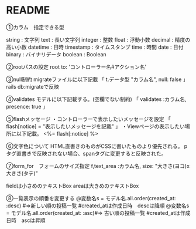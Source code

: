 # README

①カラム　指定できる型

string : 文字列
text : 長い文字列
integer : 整数
float : 浮動小数
decimal : 精度の高い小数
datetime : 日時
timestamp : タイムスタンプ
time : 時間
date : 日付
binary : バイナリデータ
boolean : Boolean


②rootパスの設定
root to: 'コントローラー名#アクション名'


③null制約
migrateファイルに以下記載
「 t.データ型 "カラム名", null: false 」
rails db:migrateで反映


④validates
モデルに以下記載する。(空欄でない制約)
「 validates :カラム名, presence: true 」


⑤flashメッセージ
・コントローラーで表示したいメッセージを設定
「 flash[notice] = "表示したいメッセージを記載" 」
・Viewページの表示したい場所に以下記載。
  <%= flash[:notice] %>


⑥文字色について
HTML直書きのものがCSSに書いたものより優先される。
pタグ直書きで反映されない場合、spanタグに変更すると反映された。


⑦form_for　フォームのサイズ指定
f,text_area :カラム名, size: "大きさ(ヨコ)x大きさ(タテ)"

fieldは小さめのテキストBox
areaは大きめのテキストBox

⑧一覧表示の順番を変更する
@変数名s = モデル名.all.order(created_at: :desc) #=>新しい順の投稿一覧
#created_atは作成日時　descは降順
@変数名s = モデル名.all.order(created_at: :asc)#=> 古い順の投稿一覧
#created_atは作成日時　ascは昇順